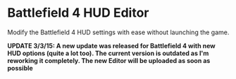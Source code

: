 Battlefield 4 HUD Editor
========================

Modify the Battlefield 4 HUD settings with ease without launching the game.

**UPDATE 3/3/15: A new update was released for Battlefield 4 with new HUD options (quite a lot too). The current version is outdated as I'm reworking it completely. The new Editor will be uploaded as soon as possible**
